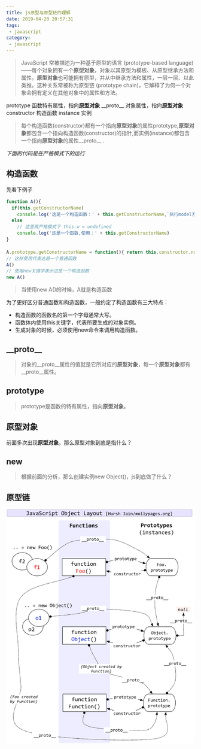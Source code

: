 ```yaml
---
title: js原型与原型链的理解
date: 2019-04-20 20:57:31
tags:
 - javascript
category:
 - javascript
---
```


>JavaScript 常被描述为一种基于原型的语言 (prototype-based language)——每个对象拥有一个**原型对象**，对象以其原型为模板、从原型继承方法和属性。**原型对象**也可能拥有原型，并从中继承方法和属性，一层一层、以此类推。这种关系常被称为原型链 (prototype chain)，它解释了为何一个对象会拥有定义在其他对象中的属性和方法。

prototype 函数特有属性，指向**原型对象**
\_\_proto\_\_ 对象属性，指向**原型对象**
constructor 构造函数
instance 实例
> 每个构造函数(constructor)都有一个指向**原型对象**的属性prototype,**原型对象**都包含一个指向构造函数(constructor)的指针,而实例(instance)都包含一个指向**原型对象**的属性\_\_proto\_\_ .

<!-- more -->
*下面的代码是在严格模式下的运行*

## 构造函数
先看下例子
```js
function A(){
  if(this.getConstructorName)
    console.log('这是一个构造函数：' + this.getConstructorName,`执行model方法：${this.getConstructorName()}`)
  else
    // 这里再严格模式下 this.w = undefined
    console.log('这是一个函数,使用：' + this.getConstructorName)
}

A.prototype.getConstructorName = function(){ return this.constructor.name }
// 这样使用代表这是一个普通函数
A()
// 使用new关键字表示这是一个构造函数
new A()
```
> 当使用new A()的时候，A就是构造函数

为了更好区分普通函数和构造函数，一般约定了构造函数有三大特点：
 - 构造函数的函数名的第一个字母通常大写。
 - 函数体内使用this关键字，代表所要生成的对象实例。
 - 生成对象的时候，必须使用new命令来调用构造函数。


## \_\_proto\_\_
> 对象的\_\_proto\_\_属性的值就是它所对应的**原型对象**，每一个**原型对象**都有\_\_proto\_\_属性。

## prototype
> prototype是函数的特有属性，指向**原型对象**。


## 原型对象
前面多次出现**原型对象**，那么原型对象到底是指什么？

## new
> 根据前面的分析，那么创建实例new Object()，js到底做了什么？


## 原型链
![原型链](/images/prototype-chain.jpg)